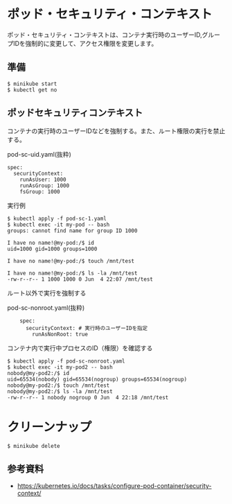 # ポッド・セキュリティ・コンテキスト
ポッド・セキュリティ・コンテキストは、コンテナ実行時のユーザーID,グループIDを強制的に変更して、アクセス権限を変更します。


## 準備
```
$ minikube start
$ kubectl get no
```


## ポッドセキュリティコンテキスト
コンテナの実行時のユーザーIDなどを強制する。また、ルート権限の実行を禁止する。

pod-sc-uid.yaml(抜粋)
```
spec:
  securityContext:
    runAsUser: 1000
    runAsGroup: 1000
    fsGroup: 1000
```

実行例
```
$ kubectl apply -f pod-sc-1.yaml 
$ kubectl exec -it my-pod -- bash
groups: cannot find name for group ID 1000

I have no name!@my-pod:/$ id
uid=1000 gid=1000 groups=1000

I have no name!@my-pod:/$ touch /mnt/test

I have no name!@my-pod:/$ ls -la /mnt/test
-rw-r--r-- 1 1000 1000 0 Jun  4 22:07 /mnt/test
```


ルート以外で実行を強制する

pod-sc-nonroot.yaml(抜粋)
```
    spec:
      securityContext: # 実行時のユーザーIDを指定
        runAsNonRoot: true
```

コンテナ内で実行中プロセスのID（権限）を確認する
```
$ kubectl apply -f pod-sc-nonroot.yaml 
$ kubectl exec -it my-pod2 -- bash
nobody@my-pod2:/$ id
uid=65534(nobody) gid=65534(nogroup) groups=65534(nogroup)
nobody@my-pod2:/$ touch /mnt/test
nobody@my-pod2:/$ ls -la /mnt/test
-rw-r--r-- 1 nobody nogroup 0 Jun  4 22:18 /mnt/test
```


# クリーンナップ
```
$ minikube delete
```


## 参考資料
- https://kubernetes.io/docs/tasks/configure-pod-container/security-context/

